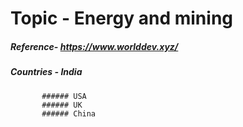 # Topic - Energy and mining 
##### Reference- https://www.worlddev.xyz/
##### Countries - India
           ###### USA
           ###### UK
           ###### China
                  


